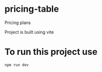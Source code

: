 # pricing-table
Pricing plans 


Project is built using vite 

# To run this project use 
`npm run dev`
